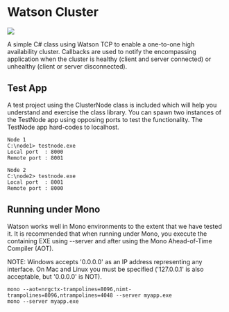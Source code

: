 # Watson Cluster

[![][nuget-img]][nuget]

[nuget]:     https://www.nuget.org/packages/WatsonCluster/
[nuget-img]: https://badge.fury.io/nu/Object.svg

A simple C# class using Watson TCP to enable a one-to-one high availability cluster.  Callbacks are used to notify the encompassing application when the cluster is healthy (client and server connected) or unhealthy (client or server disconnected).

## Test App
A test project using the ClusterNode class is included which will help you understand and exercise the class library.  You can spawn two instances of the TestNode app using opposing ports to test the functionality.  The TestNode app hard-codes to localhost.

```
Node 1
C:\node1> testnode.exe
Local port  : 8000
Remote port : 8001

Node 2
C:\node2> testnode.exe
Local port  : 8001
Remote port : 8000
```

## Running under Mono
Watson works well in Mono environments to the extent that we have tested it. It is recommended that when running under Mono, you execute the containing EXE using --server and after using the Mono Ahead-of-Time Compiler (AOT).

NOTE: Windows accepts '0.0.0.0' as an IP address representing any interface.  On Mac and Linux you must be specified ('127.0.0.1' is also acceptable, but '0.0.0.0' is NOT).

```
mono --aot=nrgctx-trampolines=8096,nimt-trampolines=8096,ntrampolines=4048 --server myapp.exe
mono --server myapp.exe
```
